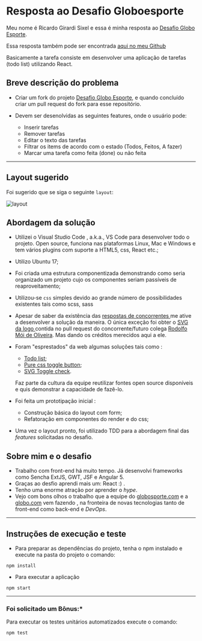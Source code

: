 # Resposta ao Desafio Globoesporte


Meu nome é Ricardo Girardi Sixel e essa é minha resposta ao [Desafio Globo Esporte](https://github.com/globoesporte/desafio-globoesporte.).



Essa resposta também pode ser encontrada [aqui no meu Github](https://github.com/rsixel/desafio-globoesporte)

Basicamente a tarefa consiste em desenvolver uma aplicação de tarefas (todo list) utilizando React.

## Breve descrição do problema

- Criar um fork do projeto [Desafio Globo Esporte](https://github.com/globoesporte/desafio-globoesporte.), e quando concluído criar um pull request do fork para esse repositório.

- Devem ser desenolvidas as seguintes features,  onde o usuário pode:

    - Inserir tarefas
    - Remover tarefas
    - Editar o texto das tarefas
    - Filtrar os items de acordo com o estado (Todos, Feitos, A fazer)
    - Marcar uma tarefa como feita (done) ou não feita

---

## Layout sugerido

Foi sugerido que se siga o seguinte `layout`:

![layout](./layout/layout.jpg)


## Abordagem da solução

- Utilizei o Visual Studio Code , a.k.a., VS Code para desenvolver todo o projeto. Open source, funciona nas plataformas Linux, Mac e Windows e tem vários plugins com suporte a HTML5, css, React etc.;
- Utilizo Ubuntu 17;
- Foi criada uma estrutura componentizada demonstrando como seria organizado um projeto cujo os componentes seriam passíveis de reaproveitamento;

- Utilizou-se `css` simples devido ao grande número de possibilidades existentes tais como scss, sass 

- Apesar de saber da existência das [respostas de concorrentes ](https://github.com/globoesporte/desafio-globoesporte/pulls) me ative a desenvolver a solução da maneira. O única exceção foi obter o [SVG da logo ](https://github.com/globoesporte/desafio-globoesporte/pull/3/files#diff-b8e567eb97ee515bcba54d4868ae77e6) contida no pull request do concorrente/futuro colega  [Rodolfo Mói de Oliveira](https://github.com/rodmoioliveira). Mas dando os créditos merecidos aqui a ele.

- Foram "esprestados" da web algumas soluções tais como :
    - [Todo list](https://codepen.io/marekdano/pen/bVNYpq);
    - [Pure css toggle button](https://codepen.io/mallendeo/pen/eLIiG);
    - [SVG Toggle check](https://react.rocks/example/SVG_toggle_check).

    Faz parte da cultura da equipe reutilizar fontes open source disponíveis e quis demonstrar a capacidade de fazê-lo.
- Foi feita um prototipação inicial :
    - Construção básica do layout com form;
    - Refatoração em componentes do render e do css;

- Uma vez o layout pronto, foi utilizado TDD para a abordagem final das *features* solicitadas no desafio.

## Sobre mim e o desafio

- Trabalho com front-end há muito tempo. Já desenvolvi frameworks como Sencha ExtJS, GWT, JSF e Angular 5. 
- Graças ao desfio aprendi mais um: React :) .
- Tenho uma enorme atração por aprender o *hype*.
- Vejo com bons olhos o trabalho que a equipe do [globosporte.com]() e a [globo.com]() vem fazendo , na fronteira de novas tecnologias tanto de front-end como back-end e *DevOps*.

---


## Instruções de execução e teste

- Para preparar as dependências do projeto, tenha o npm instalado e execute na pasta do projeto o comando:

`npm install`

- Para executar a aplicação

`npm start`

---

### Foi solicitado um Bônus:*

Para executar os testes unitários automatizados execute o comando:

`npm test`
